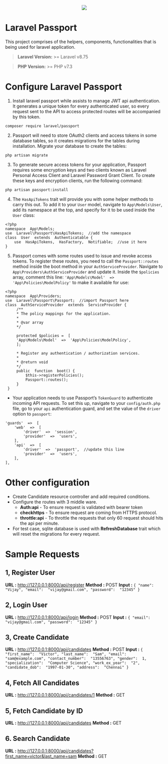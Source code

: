 <p align="center"><img src="https://raw.githubusercontent.com/laravel/art/master/logo-lockup/5%20SVG/2%20CMYK/1%20Full%20Color/laravel-logolockup-cmyk-red.svg"></p>


# Laravel Passport

This project comprises of the helpers, components, functionalities that is being used for laravel application.

> **Laravel Version:** >= Laravel v8.75

> **PHP Version:** >= PHP v7.3


# Configure Laravel Passport

 1.  Install laravel passport while assists to manage JWT api authentication. It generates a unique token for every authenticated user, so every request sent to the API to access protected routes will be accompanied by this token.
```
composer require laravel/passport
```
 2. Passport will need to store OAuth2 clients and access tokens in some database tables, so it creates migrations for the tables during installation. Migrate your database to create the tables:
 ```
php artisan migrate
```
 3. To generate secure access tokens for your application, Passport requires some encryption keys and two clients known as Laravel Personal Access Client and Laravel Password Grant Client. To create these keys and encryption clients, run the following command:
 ```
php artisan passport:install
```
 4. The `HasApiTokens` trait will provide you with some helper methods to carry this out. To add it to your `User` model, navigate to `App\Models\User`, add its namespace at the top, and specify for it to be used inside the `User` class:
```
<?php
namespace  App\Models;
use  Laravel\Passport\HasApiTokens;  //add the namespace
class  User  extends  Authenticatable {
	use  HasApiTokens,  HasFactory,  Notifiable;  //use it here
}
```
 5. Passport comes with some routes used to issue and revoke access tokens. To register these routes, you need to call the `Passport::routes` method inside the boot method in your `AuthServiceProvider`. Navigate to `App\Providers\AuthServiceProvider` and update it. Inside the `$policies` array, comment this line: `'App\Models\Model'  =>  'App\Policies\ModelPolicy'` to make it available for use:

```
<?php
namespace  App\Providers;
use  Laravel\Passport\Passport;  //import Passport here
class  AuthServiceProvider  extends  ServiceProvider {
	 /**
     * The policy mappings for the application.
     *
     * @var array
     */
     
     protected $policies =  [
     'App\Models\Model'  =>  'App\Policies\ModelPolicy',
     ];
     
     * Register any authentication / authorization services.
     *
     * @return void
     */
     public  function  boot() {
	     $this->registerPolicies();
	     Passport::routes();
     }
 }
```

 - Your application needs to use Passport’s `TokenGuard` to authenticate incoming API requests. To set this up, navigate to your `config/auth.php` file, go to your `api` authentication guard, and set the value of the `driver` option to `passport`:
 ```
 'guards'  =>  [
	 'web'  =>  [
		 'driver'  =>  'session',
		 'provider'  =>  'users',
	 ],
	 'api'  =>  [
		 'driver'  =>  'passport',  //update this line
		 'provider'  =>  'users',
	 ],
],
 ```

# Other configuration

 - Create Candidate resource controller and add required conditions.
 - Configure the routes with 3 middle ware.
	 - **Auth:api** - To ensure request is validated with bearer token
	 - **checkhttps** - To ensure request are coming from HTTPS protocol.
	 - **throttle:api** - To throttle the requests that only 60 request should hits the api per minute.
 - For test case, sqlite database is used with **RefreshDatabase** trait which will reset the migrations for every request.

# Sample Requests

## 1, Register User

**URL :** http://127.0.0.1:8000/api/register
**Method :** POST
**Input :**
``
{
	"name":  "Vijay",
	"email":  "vijay@gmail.com",
	"password":  "12345"
}
``
 
## 2, Login User

**URL :** http://127.0.0.1:8000/api/login
**Method :** POST
**Input :**
``
{
	"email":  "vijay@gmail.com",
	"password":  "12345"
}
``
 ## 3, Create Candidate

**URL :** http://127.0.0.1:8000/api/candidates
**Method :** POST
**Input :**
``
{
    "first_name":  "Victor",
    "last_name":  "Sam",
    "email":  "sam@example.com",
    "contact_number":  "13556763",
    "gender":  1,
    "specialization":  "Computer Science",
    "work_ex_year":  "2",
    "candidate_dob":  "1997-01-30",
    "address":  "Chennai"
}
``
  ## 4, Fetch All Candidates

**URL :** http://127.0.0.1:8000/api/candidates/1
**Method :** GET

  ## 5, Fetch Candidate by ID

**URL :** http://127.0.0.1:8000/api/candidates
**Method :** GET

  ## 6. Search Candidate

**URL :** http://127.0.0.1:8000/api/candidates?first_name=victor&last_name=sam
**Method :** GET
